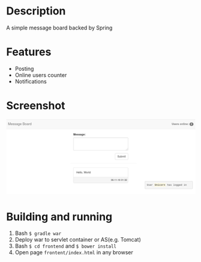 # Description

A simple message board backed by Spring

# Features

- Posting
- Online users counter
- Notifications

# Screenshot

![Screenshot](screenshot/screenshot.png)

# Building and running

1. Bash ``` $ gradle war ```
2. Deploy war to servlet container or AS(e.g. Tomcat)
3. Bash ``` $ cd frontend ``` and ``` $ bower install ```
3. Open page ```frontent/index.html``` in any browser 
